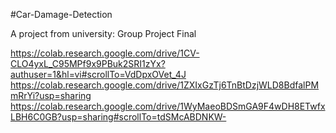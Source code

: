 #Car-Damage-Detection

A project from university: Group Project Final

https://colab.research.google.com/drive/1CV-CLO4yxL_C95MPf9x9PBuk2SRI1zYx?authuser=1&hl=vi#scrollTo=VdDpxOVet_4J
https://colab.research.google.com/drive/1ZXIxGzTj6TnBtDzjWLD8BdfalPMmRrYi?usp=sharing
https://colab.research.google.com/drive/1WyMaeoBDSmGA9F4wDH8ETwfxLBH6C0GB?usp=sharing#scrollTo=tdSMcABDNKW-


